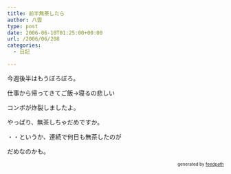 ```yaml
---
title: 前半無茶したら
author: 八雲
type: post
date: 2006-06-10T01:25:00+00:00
url: /2006/06/208
categories:
  - 日記

---
```

今週後半はもうぼろぼろ。
  
仕事から帰ってきてご飯→寝るの悲しい
  
コンボが炸裂しましたよ。

やっぱり、無茶しちゃだめですか。

・・というか、連続で何日も無茶したのが
  
だめなのかも。<!--
feedpath info start
-->

<div style="text-align: right; font-size: 10px;">
  &nbsp;&nbsp;<span>generated by <a href="http://feedpath.jp">feedpath</a></span>
</div>

<!--
feedpath info end
-->